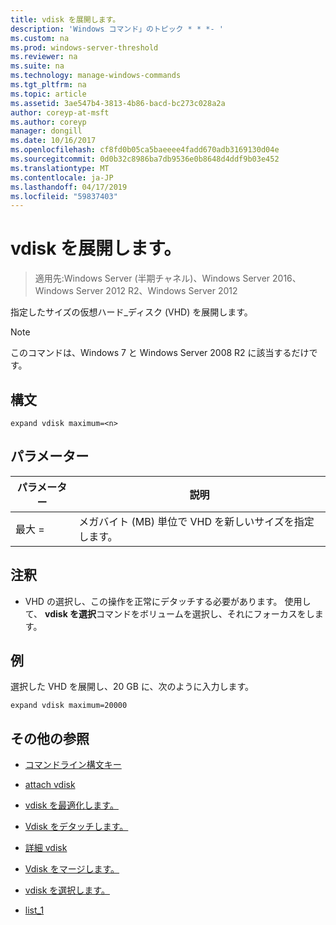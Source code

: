 ```yaml
---
title: vdisk を展開します。
description: 'Windows コマンド」のトピック * * *- '
ms.custom: na
ms.prod: windows-server-threshold
ms.reviewer: na
ms.suite: na
ms.technology: manage-windows-commands
ms.tgt_pltfrm: na
ms.topic: article
ms.assetid: 3ae547b4-3813-4b86-bacd-bc273c028a2a
author: coreyp-at-msft
ms.author: coreyp
manager: dongill
ms.date: 10/16/2017
ms.openlocfilehash: cf8fd0b05ca5baeeee4fadd670adb3169130d04e
ms.sourcegitcommit: 0d0b32c8986ba7db9536e0b8648d4ddf9b03e452
ms.translationtype: MT
ms.contentlocale: ja-JP
ms.lasthandoff: 04/17/2019
ms.locfileid: "59837403"
---
```

# <a name="expand-vdisk"></a>vdisk を展開します。

>適用先:Windows Server (半期チャネル)、Windows Server 2016、Windows Server 2012 R2、Windows Server 2012

指定したサイズの仮想ハード_ディスク (VHD) を展開します。
> [!NOTE]
> このコマンドは、Windows 7 と Windows Server 2008 R2 に該当するだけです。
## <a name="syntax"></a>構文
```
expand vdisk maximum=<n>
```
## <a name="parameters"></a>パラメーター
|パラメーター|説明|
|-------|--------|
|最大 =<n>|メガバイト (MB) 単位で VHD を新しいサイズを指定します。|
## <a name="remarks"></a>注釈
-   VHD の選択し、この操作を正常にデタッチする必要があります。 使用して、 **vdisk を選択**コマンドをボリュームを選択し、それにフォーカスをします。
## <a name="BKMK_Examples"></a>例
選択した VHD を展開し、20 GB に、次のように入力します。
```
expand vdisk maximum=20000
```
## <a name="additional-references"></a>その他の参照
-   [コマンドライン構文キー](command-line-syntax-key.md)
-   [attach vdisk](attach-vdisk.md)
-   [vdisk を最適化します。](compact-vdisk.md)

-   [Vdisk をデタッチします。](detach-vdisk.md)
-   [詳細 vdisk](detail-vdisk.md)
-   [Vdisk をマージします。](merge-vdisk.md)
-   [vdisk を選択します。](select-vdisk.md)
-   [list_1](list_1.md)
